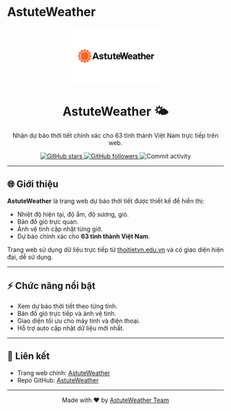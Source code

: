 # AstuteWeather
<p align="center">
  <img src="https://raw.githubusercontent.com/astuteweather1/AstuteWeather/refs/heads/main/html/assets/Bi%E1%BB%83u%20t%C6%B0%E1%BB%A3ng%20Logo%20AstuteWeather.png" alt="AstuteWeather Logo" width="200"/>
</p>

<h1 align="center">AstuteWeather 🌤️</h1>

<p align="center">
  Nhận dự báo thời tiết chính xác cho 63 tỉnh thành Việt Nam trực tiếp trên web. 
</p>

<p align="center">
  <a href="https://github.com/AstuteWeather1/AstuteWeather/stargazers">
    <img src="https://img.shields.io/github/stars/AstuteWeather/AstuteWeather?style=social" alt="GitHub stars"/>
  </a>
  <a href="https://github.com/AstuteWeather1">
    <img src="https://img.shields.io/github/followers/AstuteWeather?label=Follow&style=social" alt="GitHub followers"/>
  </a>
  <img src="https://img.shields.io/github/commit-activity/m/AstuteWeather/AstuteWeather?style=flat-square" alt="Commit activity"/>
</p>

---

## 🌐 Giới thiệu

**AstuteWeather** là trang web dự báo thời tiết được thiết kế để hiển thị:

- Nhiệt độ hiện tại, độ ẩm, độ sương, gió.  
- Bản đồ gió trực quan.  
- Ảnh vệ tinh cập nhật từng giờ.  
- Dự báo chính xác cho **63 tỉnh thành Việt Nam**.  

Trang web sử dụng dữ liệu trực tiếp từ [thoitietvn.edu.vn](https://thoitietvn.edu.vn) và có giao diện hiện đại, dễ sử dụng.

---

## ⚡ Chức năng nổi bật

- Xem dự báo thời tiết theo từng tỉnh.  
- Bản đồ gió trực tiếp và ảnh vệ tinh.  
- Giao diện tối ưu cho máy tính và điện thoại.  
- Hỗ trợ auto cập nhật dữ liệu mới nhất.  

---

## 📌 Liên kết

- Trang web chính: [AstuteWeather](https://astuteweather.vercel.app)  
- Repo GitHub: [AstuteWeather](https://github.com/AstuteWeather1/AstuteWeather)

---

<p align="center">
  Made with ❤️ by <a href="https://github.com/AstuteWeather">AstuteWeather Team</a>
</p>

